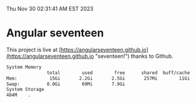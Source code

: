 Thu Nov 30 02:31:41 AM EST 2023

# Angular seventeen


This project is live at [https://angularseventeen.github.io](https://angularseventeen.github.io "seventeen!") thanks to Github.

```bash
System Memory
               total        used        free      shared  buff/cache   available
Mem:            15Gi       2.2Gi       2.5Gi       257Mi        11Gi        13Gi
Swap:          8.0Gi        69Mi       7.9Gi
System Storage
484M	.
